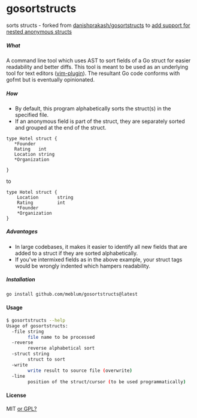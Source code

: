 # gosortstructs
sorts structs - forked from [danishprakash/gosortstructs](https://github.com/danishprakash/gosortstructs) to [add support for nested anonymous structs](https://github.com/danishprakash/gosortstructs/issues/1)

##### What
A command line tool which uses AST to sort fields of a Go struct for easier readability and better diffs. This tool is meant to be used as an underlying tool for text editors ([vim-plugin](https://github.com/danishprakash/vim-gosortstructs)). The resultant Go code conforms with gofmt but is eventually opinionated.

##### How
- By default, this program alphabetically sorts the struct(s) in the specified file.
- If an anonymous field is part of the struct, they are separately sorted and grouped at the end of the struct.

```
type Hotel struct {
   *Founder
   Rating   int
   Location string
   *Organization

}
```
to

```
type Hotel struct {
	Location       string
	Rating         int
	*Founder
	*Organization
}
```

##### Advantages
- In large codebases, it makes it easier to identify all new fields that are added to a struct if they are sorted alphabetically.
- If you've intermixed fields as in the above example, your struct tags would be wrongly indented which hampers readability.

##### Installation

```sh
go install github.com/meblum/gosortstructs@latest
```

#### Usage

```sh
$ gosortstructs --help
Usage of gosortstructs:
  -file string
        file name to be processed
  -reverse
        reverse alphabetical sort
  -struct string
        struct to sort
  -write
        write result to source file (overwrite)
  -line
        position of the struct/cursor (to be used programmatically)
```



#### License
MIT [or GPL?](https://github.com/danishprakash/gosortstructs/issues/3)